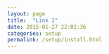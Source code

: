 ```yaml
---
layout: page
title:  "Link 1"
date: 2015-01-27 22:02:36
categories: setup
permalink: /setup/install.html
---
```



